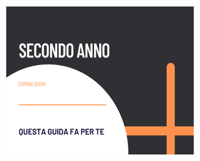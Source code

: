 
<p align="center">
<img height="400" weight="700" style="align:center" src="https://github.com/fralabi/images/blob/main/COMPUTER_ENGINEERING/SECONDO%20ANNO.png">
</p>
